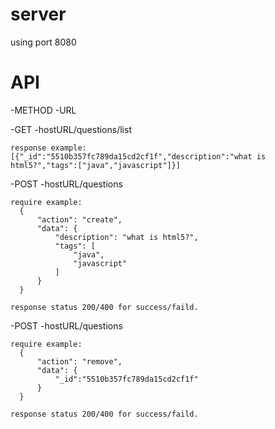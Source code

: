 # server
using port 8080

# API
 -METHOD -URL

-GET  -hostURL/questions/list
    
    response example:
    [{"_id":"5510b357fc789da15cd2cf1f","description":"what is html5?","tags":["java","javascript"]}]
      
-POST -hostURL/questions
    
    require example:
      {
          "action": "create",
          "data": {
              "description": "what is html5?",
              "tags": [
                  "java",
                  "javascript"
              ]
          }
      }
      
    response status 200/400 for success/faild.
    
-POST -hostURL/questions
    
    require example:
      {
          "action": "remove",
          "data": {
              "_id":"5510b357fc789da15cd2cf1f"
          }
      }
      
    response status 200/400 for success/faild.
    

